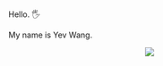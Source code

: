

Hello. 🖐 

My name is Yev Wang.


<p align="center">
  <img src="https://komarev.com/ghpvc/?username=wangyewei" />
</p>
<!--
### My Current Project ✨

<a href="https://github.com/wangyewei/Typurejs">
  <img src="https://github-readme-stats.vercel.app/api/pin/?username=wangyewei&repo=Typurejs&theme=javascript" />
</a>

<a href="https://github.com/wangyewei/design-06k4">
  <img src="https://github-readme-stats.vercel.app/api/pin/?username=wangyewei&repo=design-06k4&theme=react" />
</a>


### My GitHub State ✒

![Anurag's GitHub stats](https://github-readme-stats.vercel.app/api?username=wangyewei&show_icons=true&theme=radical)

<!-- ### Most used Languages 💻 
[![Top Langs](https://github-readme-stats.vercel.app/api/top-langs/?username=wangyewei&layout=compact&theme=radical)](https://github.com/anuraghazra/github-readme-stats)
-->
<!--
**WangYeWei/WangyeWei** is a ✨ _special_ ✨ repository because its `README.md` (this file) appears on your GitHub profile.

Here are some ideas to get you started:

- 🔭 I’m currently working on ...
- 🌱 I’m currently learning ...
- 👯 I’m looking to collaborate on ...
- 🤔 I’m looking for help with ...
- 💬 Ask me about ...
- 📫 How to reach me: ...
- 😄 Pronouns: ...
- ⚡ Fun fact: ...
-->
